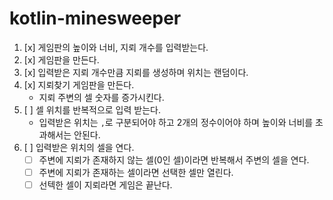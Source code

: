 # kotlin-minesweeper


1. [x] 게임판의 높이와 너비, 지뢰 개수를 입력받는다.
2. [x] 게임판을 만든다.
3. [x] 입력받은 지뢰 개수만큼 지뢰를 생성하며 위치는 랜덤이다.
4. [x] 지뢰찾기 게임판을 만든다.
   - 지뢰 주변의 셀 숫자를 증가시킨다.
5. [ ] 셀 위치를 반복적으로 입력 받는다.
   - 입력받은 위치는 `,`로 구분되어야 하고 2개의 정수이어야 하며 높이와 너비를 초과해서는 안된다.
6. [ ] 입력받은 위치의 셀을 연다.
   - [ ] 주변에 지뢰가 존재하지 않는 셀(0인 셀)이라면 반복해서 주변의 셀을 연다.
   - [ ] 주변에 지뢰가 존재하는 셀이라면 선택한 셀만 열린다.
   - [ ] 선텍한 셀이 지뢰라면 게임은 끝난다.

